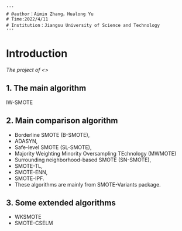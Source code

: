 ```
'''
# @author：Aimin Zhang，Hualong Yu
# Time:2022/4/11
# Institution：Jiangsu University of Science and Technology
'''
```

# Introduction

*The project of  <<Instance Weighted SMOTE by Indirectly Exploring the Data Distribution >>*

## 1. The main algorithm

IW-SMOTE

## 2. Main comparison algorithm

- Borderline SMOTE (B-SMOTE), 
- ADASYN, 
- Safe-level SMOTE (SL-SMOTE), 
- Majority Weighting Minority Oversampling TEchnology (MWMOTE) 
- Surrounding neighborhood-based SMOTE (SN-SMOTE), 
- SMOTE-TL, 
- SMOTE-ENN, 
- SMOTE-IPF. 
- These algorithms are mainly from SMOTE-Variants package.

## 3. Some extended algorithms

- WKSMOTE
- SMOTE-CSELM
